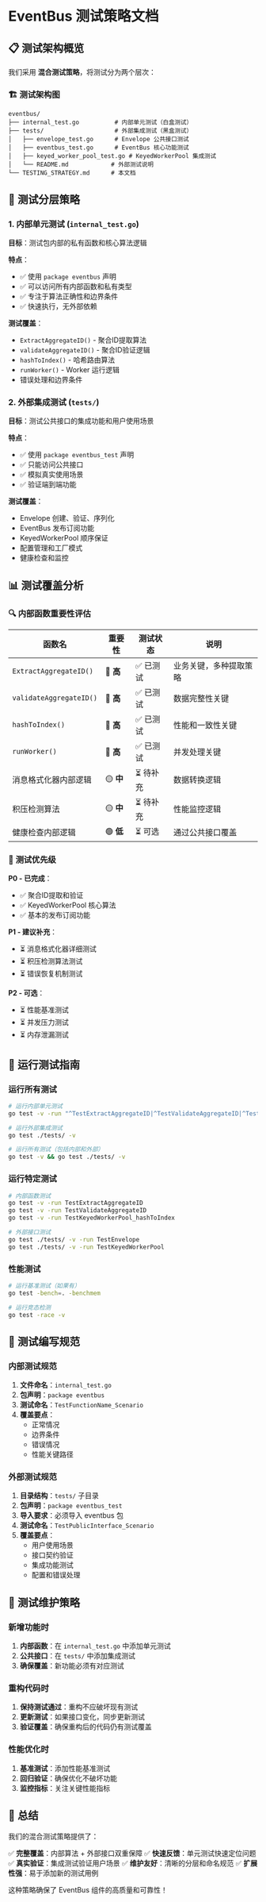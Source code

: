 # EventBus 测试策略文档

## 📋 测试架构概览

我们采用 **混合测试策略**，将测试分为两个层次：

### 🏗️ 测试架构图

```
eventbus/
├── internal_test.go          # 内部单元测试（白盒测试）
├── tests/                    # 外部集成测试（黑盒测试）
│   ├── envelope_test.go      # Envelope 公共接口测试
│   ├── eventbus_test.go      # EventBus 核心功能测试
│   ├── keyed_worker_pool_test.go # KeyedWorkerPool 集成测试
│   └── README.md            # 外部测试说明
└── TESTING_STRATEGY.md      # 本文档
```

## 🎯 测试分层策略

### 1. **内部单元测试** (`internal_test.go`)

**目标**：测试包内部的私有函数和核心算法逻辑

**特点**：
- ✅ 使用 `package eventbus` 声明
- ✅ 可以访问所有内部函数和私有类型
- ✅ 专注于算法正确性和边界条件
- ✅ 快速执行，无外部依赖

**测试覆盖**：
- `ExtractAggregateID()` - 聚合ID提取算法
- `validateAggregateID()` - 聚合ID验证逻辑
- `hashToIndex()` - 哈希路由算法
- `runWorker()` - Worker 运行逻辑
- 错误处理和边界条件

### 2. **外部集成测试** (`tests/`)

**目标**：测试公共接口的集成功能和用户使用场景

**特点**：
- ✅ 使用 `package eventbus_test` 声明
- ✅ 只能访问公共接口
- ✅ 模拟真实使用场景
- ✅ 验证端到端功能

**测试覆盖**：
- Envelope 创建、验证、序列化
- EventBus 发布订阅功能
- KeyedWorkerPool 顺序保证
- 配置管理和工厂模式
- 健康检查和监控

## 📊 测试覆盖分析

### 🔍 **内部函数重要性评估**

| 函数名 | 重要性 | 测试状态 | 说明 |
|--------|--------|----------|------|
| `ExtractAggregateID()` | 🔴 **高** | ✅ 已测试 | 业务关键，多种提取策略 |
| `validateAggregateID()` | 🔴 **高** | ✅ 已测试 | 数据完整性关键 |
| `hashToIndex()` | 🔴 **高** | ✅ 已测试 | 性能和一致性关键 |
| `runWorker()` | 🔴 **高** | ✅ 已测试 | 并发处理关键 |
| 消息格式化器内部逻辑 | 🟡 **中** | ⏳ 待补充 | 数据转换逻辑 |
| 积压检测算法 | 🟡 **中** | ⏳ 待补充 | 性能监控逻辑 |
| 健康检查内部逻辑 | 🟢 **低** | ⏳ 可选 | 通过公共接口覆盖 |

### 🎯 **测试优先级**

**P0 - 已完成**：
- ✅ 聚合ID提取和验证
- ✅ KeyedWorkerPool 核心算法
- ✅ 基本的发布订阅功能

**P1 - 建议补充**：
- ⏳ 消息格式化器详细测试
- ⏳ 积压检测算法测试
- ⏳ 错误恢复机制测试

**P2 - 可选**：
- ⏳ 性能基准测试
- ⏳ 并发压力测试
- ⏳ 内存泄漏测试

## 🚀 运行测试指南

### **运行所有测试**
```bash
# 运行内部单元测试
go test -v -run "^TestExtractAggregateID|^TestValidateAggregateID|^TestKeyedWorkerPool"

# 运行外部集成测试
go test ./tests/ -v

# 运行所有测试（包括内部和外部）
go test -v && go test ./tests/ -v
```

### **运行特定测试**
```bash
# 内部函数测试
go test -v -run TestExtractAggregateID
go test -v -run TestValidateAggregateID
go test -v -run TestKeyedWorkerPool_hashToIndex

# 外部接口测试
go test ./tests/ -v -run TestEnvelope
go test ./tests/ -v -run TestKeyedWorkerPool
```

### **性能测试**
```bash
# 运行基准测试（如果有）
go test -bench=. -benchmem

# 运行竞态检测
go test -race -v
```

## 📝 测试编写规范

### **内部测试规范**
1. **文件命名**：`internal_test.go`
2. **包声明**：`package eventbus`
3. **测试命名**：`TestFunctionName_Scenario`
4. **覆盖要点**：
   - 正常情况
   - 边界条件
   - 错误情况
   - 性能关键路径

### **外部测试规范**
1. **目录结构**：`tests/` 子目录
2. **包声明**：`package eventbus_test`
3. **导入要求**：必须导入 eventbus 包
4. **测试命名**：`TestPublicInterface_Scenario`
5. **覆盖要点**：
   - 用户使用场景
   - 接口契约验证
   - 集成功能测试
   - 配置和错误处理

## 🔄 测试维护策略

### **新增功能时**
1. **内部函数**：在 `internal_test.go` 中添加单元测试
2. **公共接口**：在 `tests/` 中添加集成测试
3. **确保覆盖**：新功能必须有对应测试

### **重构代码时**
1. **保持测试通过**：重构不应破坏现有测试
2. **更新测试**：如果接口变化，同步更新测试
3. **验证覆盖**：确保重构后的代码仍有测试覆盖

### **性能优化时**
1. **基准测试**：添加性能基准测试
2. **回归验证**：确保优化不破坏功能
3. **监控指标**：关注关键性能指标

## 🎯 总结

我们的混合测试策略提供了：

✅ **完整覆盖**：内部算法 + 外部接口双重保障
✅ **快速反馈**：单元测试快速定位问题
✅ **真实验证**：集成测试验证用户场景
✅ **维护友好**：清晰的分层和命名规范
✅ **扩展性强**：易于添加新的测试用例

这种策略确保了 EventBus 组件的高质量和可靠性！
